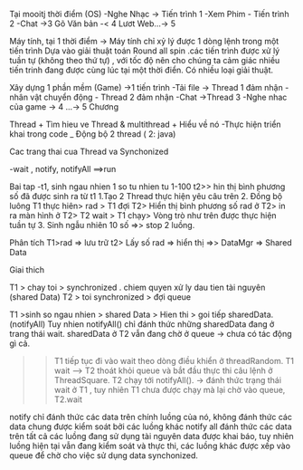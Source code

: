 Tại mooitj thời điểm (OS)
-Nghe Nhạc -> Tiến trình 1
-Xem Phim - Tiến trình 2
-Chat ->3
Gõ Văn bản -< 4
Lươt Web...-> 5

Máy tính, tại 1 thời điểm -> Máy tính chỉ xỷ lý được 1 dòng lệnh trong một tiến trình
Dựa vào giải thuật toán Round all spin .các tiến trình được xử lý tuần tự (không theo thứ tự) , 
với tốc độ nên cho chúng ta cảm giác nhiều tiến trinh đang được cùng lúc tại một thời điển.
Có nhiều loại giải thuật.


Xây dựng 1 phần mềm (Game) ->1 tiến trình
-Tải file -> Thread 1 đảm nhận 
-nhân vật chuyển động - Thread 2 đảm nhận 
-Chat ->Thread 3
-Nghe nhac của game -> 4
...-> 5
Chương 


Thread 
    + Tìm hieu ve Thread & multithread
    + Hiểu về nó
    -Thực hiện triển khai trong code
    _ Động bộ 2 thread ( 2: java)
    
    
 Cac trang thai cua Thread va Synchonized
 
 -wait , notify, notifyAll ==>run
 
 Bai tap
 -t1, sinh ngau nhien 1 so tu nhien tu 1-100
 t2>> hin thị bình phương số đã được sinh ra từ t1
 1.Tạo 2 Thread  thực hiện yêu câu trên
 2. Đồng bộ luông
 T1 thực hiên> rad > T1 đợi T2> Hiển thị bình phương số rad ở T2> in ra màn hình ở T2> T2 wait > T1 chạy> 
 Vòng trò như trên được thực hiện tuần tự
 3. Sinh ngẫu nhiên 10 số =>> stop 2 luồng.
 
 
 Phân tích
 T1>rad => lưu trữ
 t2> Lấy số rad => hiển thị
 =>> DataMgr => Shared Data
 
 Giai thich
 
 
 T1 > chay toi > synchronized . chiem quyen xử ly dau tien tài nguyên (shared Data)
 T2 > toi synchronized > đợi queue 

T1 >sinh so ngau nhien > shared Data > Hien thi > goi tiếp  sharedData.(notifyAll)
Tuy nhien notifyAll() chỉ đánh thức những sharedData đang ở trang thái wait. sharedData ở T2 vẫn đang chờ ở queue -> chưa có tác động gì cả.
>> T1 tiếp tục đi vào wait theo dòng điều khiển ở threadRandom.
T1 wait --> T2 thoát khỏi queue và bắt đầu thực thi câu lệnh ở ThreadSquare.
T2 chạy tới notifyAll(). -> đánh thức trạng thái wait ở T1 , tuy nhiên T1 chưa được chạy mà lại chờ vào queue,
T2.wait 

notify chỉ đánh thức các data trên chính luồng của nó, không đánh thức các data chung được kiểm soát bởi các luồng khác
notify all đánh thức các data trên tất cả các luồng đang sử dụng tài nguyên data được khai báo, 
tuy nhiên luồng hiện tại vẫn đang kiểm soát và thực thi, các luồng khác được xếp vào queue để chờ cho việc sử dụng data synchonized.

